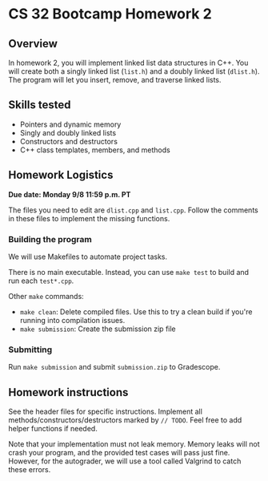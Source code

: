 # CS 32 Bootcamp Homework 2

## Overview

In homework 2, you will implement linked list data structures in C++. You will
create both a singly linked list (`list.h`) and a doubly linked list
(`dlist.h`). The program will let you insert, remove, and traverse linked lists.

## Skills tested
- Pointers and dynamic memory
- Singly and doubly linked lists
- Constructors and destructors
- C++ class templates, members, and methods

## Homework Logistics

**Due date: Monday 9/8 11:59 p.m. PT**

The files you need to edit are `dlist.cpp` and `list.cpp`. Follow the comments
in these files to implement the missing functions.

### Building the program

We will use Makefiles to automate project tasks.

There is no main executable. Instead, you can use `make test` to build and run
each `test*.cpp`.

Other `make` commands:
- `make clean`: Delete compiled files. Use this to try a clean build if you're
  running into compilation issues.
- `make submission`: Create the submission zip file

### Submitting
Run `make submission` and submit `submission.zip` to Gradescope.

## Homework instructions

See the header files for specific instructions. Implement all
methods/constructors/destructors marked by `// TODO`. Feel free to add helper
functions if needed.

Note that your implementation must not leak memory. Memory leaks will not crash
your program, and the provided test cases will pass just fine. However, for the
autograder, we will use a tool called Valgrind to catch these errors.
